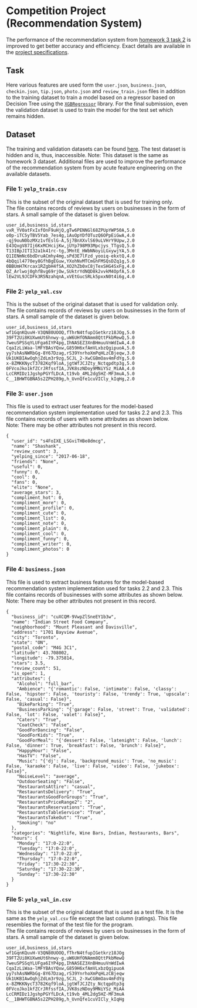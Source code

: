 # Competition Project (Recommendation System)

The performance of the recommendation system from [homework 3 task 2](../homework-assignment-3) is 
improved to get better accuracy and efficiency. Exact details are available in the [project specifications](Competition%20Project%20Description.pdf). 


## Task

Here various features are used form the ```user.json```, ```business.json```, ```checkin.json```, ```tip.json```, ```photo.json``` and ```review_train.json``` files in addition to the training
dataset to train a model based on a regressor based on Decision Tree using the [```XGBRegressor```](https://xgboost.readthedocs.io/en/latest/python/python_api.html)
library. For the final submission, even the validation dataset is used to train the model for the test set which remains hidden.

## Dataset

The training and validation datasets can be found [here](https://drive.google.com/drive/folders/17JIpck9KcXA2aZYfNGsOFgGTM0qlmPkZ?usp=sharing). The test dataset is hidden and is, thus, inaccessible.
Note: This dataset is the same as homework 3 dataset. Additional files are used to improve the performance of the recommendation system from 
by acute feature engineering on the available datasets.

### File 1: ```yelp_train.csv```
This is the subset of the original dataset that is used for training only. <br/>
The file contains records of reviews by users on businesses in the form of stars. A small sample of the dataset is given below.
```
user_id,business_id,stars
vxR_YV0atFxIxfOnF9uHjQ,gTw6PENNGl68ZPUpYWP50A,5.0
o0p-iTC5yTBV5Yab_7es4g,iAuOpYDfOTuzQ6OPpEiGwA,4.0
-qj9ouN0bzMXz1vfEslG-A,5j7BnXXvlS69uLVHrY9Upw,2.0
E43QxgV87Ij6KxMCHcijKw,jUYp798M93Mpcjys_TTgsQ,5.0
T13IBpJITI32a1k41rc-tg,3MntE_HWbNNoyiLGxywjYA,5.0
Q1IENmNc6bdDruACmhy4mg,sPd3E7lFzd_yooiq-ekxtQ,4.0
4bQqil4770ey8GfhBgEGuw,YXohNvMTCmGhFMSQsDZq1g,5.0
0BBUmH7Krcax1RZgbH4fSA,XO2hZb0xC8jTexSHG4SxFg,4.0
QZ_Arlwoj0ghfBvg69rjOw,SUktrYdNQD8k2vvkM4OpfA,5.0
lEw2VL9JCDFk3R5NzahqnA,xVEtGucSRLk5pxxN0t4i6g,4.0
```

### File 2: ```yelp_val.csv```
This is the subset of the original dataset that is used for validation only. <br/>
The file contains records of reviews by users on businesses in the form of stars. A small sample of the dataset is given below.
```
user_id,business_id,stars
wf1GqnKQuvH-V3QN80UOOQ,fThrN4tfupIGetkrz18JOg,5.0
39FT2Ui8KUXwmUt6hnwy-g,uW6UHfONAmm8QttPkbMewQ,5.0
7weuSPSSqYLUFga6IYP4pg,IhNASEZ3XnBHmuuVnWdIwA,4.0
CqaIzLiWaa-lMFYBAsYQxw,G859H6xfAmVLxbzQgipuoA,5.0
yy7shAsNWRbGg-8Y67Dzag,rS39YnrhoXmPqHLzCBjeqw,3.0
Uk1UKBIAwOqhjZdLm3r9zg,5CJL_2-XwCGBmOav4mFdYg,5.0
x-8ZMKKNycT3782Kqf9loA,jgtWfJCJZty_Nctqpdtp3g,5.0
0FVcoJko1kfZCrJRfssfIA,JVK8szNDoy9MNiYSz_MiAA,4.0
LcCRMIDz1JgshpPGYfLDcA,t19vb_4ML2dg5HZ-MF3muA,5.0
C__1BHWTGBNA5s2ZPH289g,h_UvnQfe1cuVICly_kIqHg,2.0
```

### File 3: ```user.json```
This file is used to extract user features for the model-based recommendation system implementation
used for tasks 2.2 and 2.3. This file contains records of users with some attributes as shown below.
<br/> Note: There may be other attributes not present in this record.
```
{
  "user_id": "s4FoIXE_LSGviTHBe8dmcg",
  "name": "Shashank",
  "review_count": 3,
  "yelping_since": "2017-06-18",
  "friends": "None",
  "useful": 0,
  "funny": 0,
  "cool": 0,
  "fans": 0,
  "elite": "None",
  "average_stars": 3,
  "compliment_hot": 0,
  "compliment_more": 0,
  "compliment_profile": 0,
  "compliment_cute": 0,
  "compliment_list": 0,
  "compliment_note": 0,
  "compliment_plain": 0,
  "compliment_cool": 0,
  "compliment_funny": 0,
  "compliment_writer": 0,
  "compliment_photos": 0
}
```

### File 4: ```business.json```
This file is used to extract business features for the model-based recommendation system implementation
used for tasks 2.2 and 2.3. This file contains records of businesses with some attributes as shown below.
<br/> Note: There may be other attributes not present in this record.
```
{
  "business_id": "cuXCQM-9VwpZlSneEY1b3w",
  "name": "Indian Street Food Company",
  "neighborhood": "Mount Pleasant and Davisville",
  "address": "1701 Bayview Avenue",
  "city": "Toronto",
  "state": "ON",
  "postal_code": "M4G 3C1",
  "latitude": 43.708002,
  "longitude": -79.375814,
  "stars": 3.5,
  "review_count": 51,
  "is_open": 1,
  "attributes": {
    "Alcohol": "full_bar",
    "Ambience": "{'romantic': False, 'intimate': False, 'classy': False, 'hipster': False, 'touristy': False, 'trendy': True, 'upscale': False, 'casual': False}",
    "BikeParking": "True",
    "BusinessParking": "{'garage': False, 'street': True, 'validated': False, 'lot': False, 'valet': False}",
    "Caters": "True",
    "CoatCheck": "False",
    "GoodForDancing": "False",
    "GoodForKids": "True",
    "GoodForMeal": "{'dessert': False, 'latenight': False, 'lunch': False, 'dinner': True, 'breakfast': False, 'brunch': False}",
    "HappyHour": "False",
    "HasTV": "False",
    "Music": "{'dj': False, 'background_music': True, 'no_music': False, 'karaoke': False, 'live': False, 'video': False, 'jukebox': False}",
    "NoiseLevel": "average",
    "OutdoorSeating": "False",
    "RestaurantsAttire": "casual",
    "RestaurantsDelivery": "True",
    "RestaurantsGoodForGroups": "True",
    "RestaurantsPriceRange2": "2",
    "RestaurantsReservations": "True",
    "RestaurantsTableService": "True",
    "RestaurantsTakeOut": "True",
    "Smoking": "no"
  },
  "categories": "Nightlife, Wine Bars, Indian, Restaurants, Bars",
  "hours": {
    "Monday": "17:0-22:0",
    "Tuesday": "17:0-22:0",
    "Wednesday": "17:0-22:0",
    "Thursday": "17:0-22:0",
    "Friday": "17:30-22:30",
    "Saturday": "17:30-22:30",
    "Sunday": "17:30-22:30"
  }
}
```

### File 5: ```yelp_val_in.csv```
This is the subset of the original dataset that is used as a test file. It is the same as the ```yelp_val.csv``` file except the last column (ratings). This file resembles the format of the test file for the program.<br/>
The file contains records of reviews by users on businesses in the form of stars. A small sample of the dataset is given below.
```
user_id,business_id,stars
wf1GqnKQuvH-V3QN80UOOQ,fThrN4tfupIGetkrz18JOg
39FT2Ui8KUXwmUt6hnwy-g,uW6UHfONAmm8QttPkbMewQ
7weuSPSSqYLUFga6IYP4pg,IhNASEZ3XnBHmuuVnWdIwA
CqaIzLiWaa-lMFYBAsYQxw,G859H6xfAmVLxbzQgipuoA
yy7shAsNWRbGg-8Y67Dzag,rS39YnrhoXmPqHLzCBjeqw
Uk1UKBIAwOqhjZdLm3r9zg,5CJL_2-XwCGBmOav4mFdYg
x-8ZMKKNycT3782Kqf9loA,jgtWfJCJZty_Nctqpdtp3g
0FVcoJko1kfZCrJRfssfIA,JVK8szNDoy9MNiYSz_MiAA
LcCRMIDz1JgshpPGYfLDcA,t19vb_4ML2dg5HZ-MF3muA
C__1BHWTGBNA5s2ZPH289g,h_UvnQfe1cuVICly_kIqHg
```
